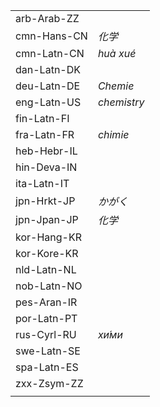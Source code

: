 | | |
|-|-|
| arb-Arab-ZZ |  |
| cmn-Hans-CN | _化学_ |
| cmn-Latn-CN | _huà xué_ |
| dan-Latn-DK |  |
| deu-Latn-DE | _Chemie_ |
| eng-Latn-US | _chemistry_ |
| fin-Latn-FI |  |
| fra-Latn-FR | _chimie_ |
| heb-Hebr-IL |  |
| hin-Deva-IN |  |
| ita-Latn-IT |  |
| jpn-Hrkt-JP | _か​がく_ |
| jpn-Jpan-JP | _化学_ |
| kor-Hang-KR |  |
| kor-Kore-KR |  |
| nld-Latn-NL |  |
| nob-Latn-NO |  |
| pes-Aran-IR |  |
| por-Latn-PT |  |
| rus-Cyrl-RU | _хи́ми_ |
| swe-Latn-SE |  |
| spa-Latn-ES |  |
| zxx-Zsym-ZZ |  |
|  |  |
